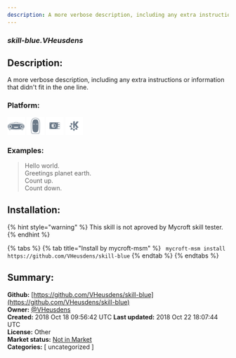 ```yaml
---
description: A more verbose description, including any extra instructions or
---
```


### _skill-blue.VHeusdens_  
## Description:  
A more verbose description, including any extra instructions or
information that didn't fit in the one line.  
  
### Platform:  
 ![Mark I](../.gitbook/assets/mark-1-icon.png)  ![Mark II](../.gitbook/assets/mark-2-icon.png)  ![Picroft](../.gitbook/assets/picroft-icon.png)  ![plasmoid](../.gitbook/assets/kde.png)   
### Examples:  
> Hello world.  
> Greetings planet earth.  
> Count up.  
> Count down.  
  
## Installation:  
{% hint style="warning" %}
This skill is not aproved by Mycroft skill tester.
{% endhint %}
    
{% tabs %}
{% tab title="Install by mycroft-msm" %}
``` mycroft-msm install https://github.com/VHeusdens/skill-blue```
{% endtab %}
  {% endtabs %}
    
## Summary:  
**Github:** [https://github.com/VHeusdens/skill-blue](https://github.com/VHeusdens/skill-blue)  
**Owner:** [@VHeusdens](https://github.com/VHeusdens)  
**Created:** 2018 Oct 18 09:56:42 UTC  **Last updated:** 2018 Oct 22 18:07:44 UTC  
**License:** Other  
**Market status:** [Not in Market](https://market.mycroft.ai/skill/)  
**Categories:** [ uncategorized ]   
